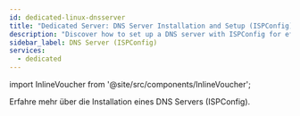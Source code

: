 ```yaml
---
id: dedicated-linux-dnsserver
title: "Dedicated Server: DNS Server Installation and Setup (ISPConfig)"
description: "Discover how to set up a DNS server with ISPConfig for efficient domain management and network control → Learn more now"
sidebar_label: DNS Server (ISPConfig)
services:
  - dedicated
---
```


import InlineVoucher from '@site/src/components/InlineVoucher';

Erfahre mehr über die Installation eines DNS Servers (ISPConfig).

<InlineVoucher />
